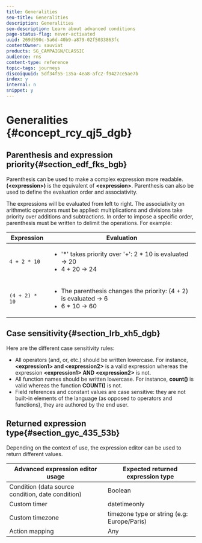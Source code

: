 ```yaml
---
title: Generalities
seo-title: Generalities
description: Generalities
seo-description: Learn about advanced conditions
page-status-flag: never-activated
uuid: 269d590c-5a6d-40b9-a879-02f5033863fc
contentOwner: sauviat
products: SG_CAMPAIGN/CLASSIC
audience: rns
content-type: reference
topic-tags: journeys
discoiquuid: 5df34f55-135a-4ea8-afc2-f9427ce5ae7b
index: y
internal: n
snippet: y
---
```


# Generalities {#concept_rcy_qj5_dgb}

## Parenthesis and expression priority{#section_edf_fks_bgb}

Parenthesis can be used to make a complex expression more readable. __(&lt;expression>)__ is the equivalent of __&lt;expression>__. Parenthesis can also be used to define the evaluation order and associativity. 

The expressions will be evaluated from left to right. The associativity on arithmetic operators must be applied: multiplications and divisions take priority over additions and subtractions. In order to impose a specific order, parenthesis must be written to delimit the operations. For example:

<!--```5 + 2 * 10 = 25, and (5 + 2) * 10 = 70```-->

|Expression|Evaluation|
|--- |--- |
|`4 + 2 * 10`|<ul><li>'*' takes priority over '+': 2 * 10 is evaluated → 20</li><li>4 + 20 → 24</li></ul>|
|`(4 + 2) * 10`|<ul><li>The parenthesis changes the priority: (4 + 2) is evaluated → 6</li><li> 6 * 10 → 60</li></ul>|


## Case sensitivity{#section_lrb_xh5_dgb}

Here are the different case sensitivity rules:

* All operators (and, or, etc.) should be written lowercase. For instance, __&lt;expression1> and &lt;expression2>__ is a valid expression whereas the expression __&lt;expression1> AND &lt;expression2>__ is not.
* All function names should be written lowercase. For instance, __count()__ is valid whereas the function __COUNT()__ is not.
* Field references and constant values are case sensitive: they are not built-in elements of the language (as opposed to operators and functions), they are authored by the end user.

## Returned expression type{#section_gyc_435_53b}

Depending on the context of use, the expression editor can be used to return different values.

|Advanced expression editor usage|Expected returned expression type|
|--- |--- |
|Condition (data source condition, date condition)|Boolean|
|Custom timer|datetimeonly|
|Custom timezone|timezone type or string (e.g: Europe/Paris)|
|Action mapping|Any|
